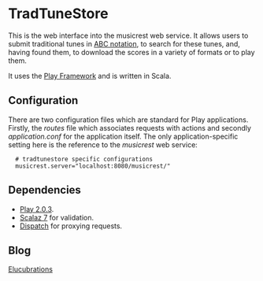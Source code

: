 TradTuneStore
=============

This is the web interface into the musicrest web service. It allows users to submit traditional tunes in [ABC notation](http://abcnotation.com/), to search for these tunes, and, having found them, to download the scores in a variety of formats or to play them.

It uses the [Play Framework](http://www.playframework.org/) and is written in Scala.

Configuration
-------------

There are two configuration files which are standard for Play applications.  Firstly, the  _routes_ file which associates requests with actions and secondly _application.conf_ for the application itself.  The only application-specific setting here is the reference to the _musicrest_ web service:

      # tradtunestore specific configurations
      musicrest.server="localhost:8080/musicrest/"

Dependencies
------------

*  [Play 2.0.3](http://www.playframework.org/download).
*  [Scalaz 7](http://code.google.com/p/scalaz/wiki/Scalaz7) for validation.
*  [Dispatch](http://dispatch.databinder.net/Dispatch.html) for proxying requests.

Blog
----

[Elucubrations](http://myelucubrations.blogspot.co.uk/)




